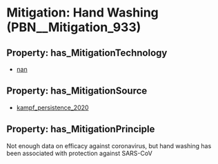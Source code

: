 # Mitigation: __Hand Washing__ (PBN__Mitigation_933)

## Property: has_MitigationTechnology

* [nan](../Technology/PBN__Technology_22)

## Property: has_MitigationSource

* [kampf_persistence_2020](../Article/PBN__Article_233)

## Property: has_MitigationPrinciple

Not enough data on efficacy against coronavirus, but hand washing has been associated with protection against SARS-CoV

